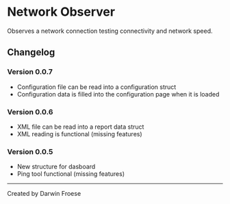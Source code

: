 # Network Observer

Observes a network connection testing connectivity and network speed.

## Changelog
### Version 0.0.7
* Configuration file can be read into a configuration struct
* Configuration data is filled into the configuration page when it is loaded

### Version 0.0.6
* XML file can be read into a report data struct
* XML reading is functional (missing features)

### Version 0.0.5
* New structure for dasboard
* Ping tool functional (missing features)

***

Created by Darwin Froese

